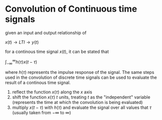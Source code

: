 # Convolution of Continuous time signals 

given an input and output relationship of 

$x(t)\rightarrow LTI\rightarrow y(t)$

for a continous time signal $x(t)$, it can be stated that

$\int_{-\infty}^{\infty}h(\tau)x(t-\tau)$

where $h(\tau)$ represents the impulse response of the signal. The same steps
used in the convolution of discrete time signals can be used to evaluate the
result of a continous time signal. 

1) reflect the function $x(\tau)$ along the $x$ axis
1) shift the function $x(\tau)$ $t$ units, treating $t$ as the "independent" 
   variable (represents the time at which the convolution is being evaluated)
3) multiply $x(t-\tau)$ with $h(\tau)$ and evaluate the signal over all values 
   that $\tau$ (usually taken from $-\infty$ to $\infty$)
